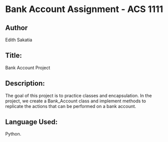 # Bank Account Assignment - ACS 1111

## Author

Edith Sakatia

## Title:  

Bank Account Project

## Description:

The goal of this project is to practice classes and encapsulation. In the project, we create a Bank_Account class and implement methods to replicate the actions that can be performed on a bank account.

## Language Used:

Python.